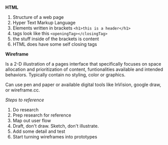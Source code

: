 **HTML**

1. Structure of a web page 
2. Hyper Text Markup Language
3. Elements written in brackets `<h1>this is a header</h1>`
4. tags look like this `<openingTag></closingTag>`
5. the stuff inside of the brackets is content
6. HTML does have some self closing tags

**Wireframe**

Is a 2-D illustration of a pages interface that specifically focuses on space allocation and prioritization of content, funtionalities available and intended behaviors. Typically contain no styling, color or graphics.

Can use pen and paper or available digital tools like InVision, google draw, or wireframe.cc.

*Steps to reference*

1. Do research
2. Prep research for reference
3. Map out user flow
4. Draft, don't draw. Sketch, don't illustrate.
5. Add some detail and test
6. Start turning wireframes into prototypes

